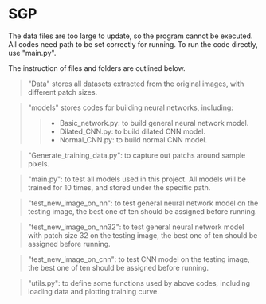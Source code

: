 # SGP

The data files are too large to update, so the program cannot be executed. All codes need path to be set correctly for running.
To run the code directly, use "main.py".

The instruction of files and folders are outlined below.
>"Data" stores all datasets extracted from the original images, with different patch sizes.

>"models" stores codes for building neural networks, including:
>>* Basic_network.py: to build general neural network model.
>>* Dilated_CNN.py: to build dilated CNN model.
>>* Normal_CNN.py: to build normal CNN model.

>"Generate_training_data.py": to capture out patchs around sample pixels.

>"main.py": to test all models used in this project. All models will be trained for 10 times, and stored under the specific path.

>"test_new_image_on_nn": to test general neural network model on the testing image, the best one of ten should be assigned before running.

>"test_new_image_on_nn32": to test general neural network model with patch size 32 on the testing image, the best one of ten should be assigned before running.

>"test_new_image_on_cnn": to test CNN model on the testing image, the best one of ten should be assigned before running.

>"utils.py": to define some functions used by above codes, including loading data and plotting training curve.
